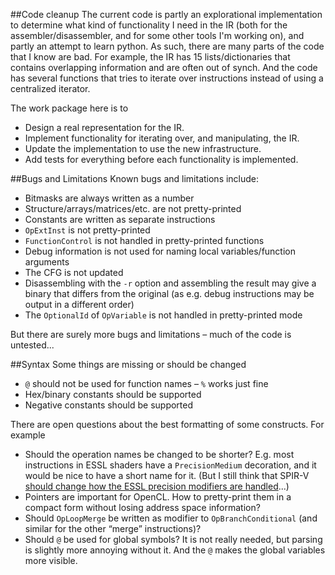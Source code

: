 ##Code cleanup
The current code is partly an explorational implementation to determine what kind of functionality I need in the IR (both for the assembler/disassembler, and for some other tools I'm working on), and partly an attempt to learn python. As such, there are many parts of the code that I know are bad. For example, the IR has 15 lists/dictionaries that contains overlapping information and are often out of synch. And the code has several functions that tries to iterate over instructions instead of using a centralized iterator.

The work package here is to
* Design a real representation for the IR.
* Implement functionality for iterating over, and manipulating, the IR.
* Update the implementation to use the new infrastructure.
* Add tests for everything before each functionality is implemented.

##Bugs and Limitations
Known bugs and limitations include:
* Bitmasks are always written as a number
* Structure/arrays/matrices/etc. are not pretty-printed
* Constants are written as separate instructions
* `OpExtInst` is not pretty-printed
* `FunctionControl` is not handled in pretty-printed functions
* Debug information is not used for naming local variables/function arguments
* The CFG is not updated
* Disassembling with the `-r` option and assembling the result may give a binary that differs from the original (as e.g. debug instructions may be output in a different order)
* The `OptionalId` of `OpVariable` is not handled in pretty-printed mode

But there are surely more bugs and limitations – much of the code is untested...

##Syntax
Some things are missing or should be changed
* `@` should not be used for function names – `%` works just fine
* Hex/binary constants should be supported
* Negative constants should be supported

There are open questions about the best formatting of some constructs. For example
* Should the operation names be changed to be shorter? E.g. most instructions in ESSL shaders have a `PrecisionMedium` decoration, and it would be nice to have a short name for it. (But I still think that SPIR-V [should change how the ESSL precision modifiers are handled](http://kristerw.blogspot.se/2015/04/precision-qualifiers-in-spir-v.html)...) 
* Pointers are important for OpenCL. How to pretty-print them in a compact form without losing address space information?
* Should `OpLoopMerge` be written as modifier to `OpBranchConditional` (and similar for the other “merge” instructions)?
* Should `@` be used for global symbols? It is not really needed, but parsing is slightly more annoying without it. And the `@` makes the global variables more visible.
